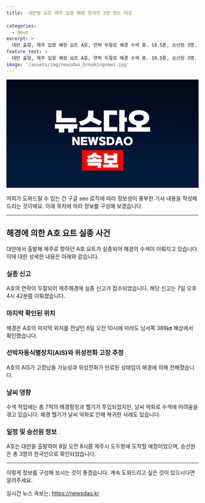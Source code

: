 ```yaml
---
title:  대만발 요트 제주 입항 예정 한국인 3명 장소 미상

categories:
  - News
excerpt: >
  대만 출항, 제주 입항 예정 요트 A호, 연락 두절로 해경 수색 중. 19.5톤, 승선원 3명. 7일 오후 4시 42분쯤 연락 두절 신고. A호 마지막 위치는 6일 남서쪽 389㎞ 해상. AIS 고장 및 위성전화 기간 만료로 추정. 7척 해경함정 및 헬기로 수색 중. 날씨 악화로 어려움 겪고 있으며 3명의 한국인 승선.
feature_text: >
  대만 출항, 제주 입항 예정 요트 A호, 연락 두절로 해경 수색 중. 19.5톤, 승선원 3명. 7일 오후 4시 42분쯤 연락 두절 신고. A호 마지막 위치는 6일 남서쪽 389㎞ 해상. AIS 고장 및 위성전화 기간 만료로 추정. 7척 해경함정 및 헬기로 수색 중. 날씨 악화로 어려움 겪고 있으며 3명의 한국인 승선.
image: '/assets/img/newsdao_breakingnews.jpg'
---
```


<p><img src="/assets/img/newsdao_breakingnews.jpg" alt="pcversion 속보" /></p>

<p>저희가 도와드릴 수 있는 건 구글 seo 로직에 따라 정보성이 풍부한 기사 내용을 작성해 드리는 것이에요. 아래 목차에 따라 정보를 구성해 보겠습니다.</p>

<hr />

<h2 data-ke-size="size26">해경에 의한 A호 요트 실종 사건</h2>

<p data-ke-size="size16">대만에서 출발해 제주로 향하던 A호 요트가 실종되어 해경의 수색이 이뤄지고 있습니다. 이에 대한 상세한 내용은 아래와 같습니다.</p>

<h3>실종 신고</h3>

<p data-ke-size="size16">A호의 연락이 두절되어 제주해경에 실종 신고가 접수되었습니다. 해당 신고는 7일 오후 4시 42분쯤 이뤄졌습니다.</p>

<h3>마지막 확인된 위치</h3>

<p data-ke-size="size16">해경은 A호의 마지막 위치를 전날인 6일 오전 10시에 마라도 남서쪽 389㎞ 해상에서 확인했습니다. </p>

<h3>선박자동식별장치(AIS)와 위성전화 고장 추정</h3>

<p data-ke-size="size16">A호의 AIS가 고장났을 가능성과 위성전화가 만료된 상태임이 해경에 의해 전해졌습니다.</p>

<h3>날씨 영향</h3>

<p data-ke-size="size16">수색 작업에는 총 7척의 해경함정과 헬기가 투입되었지만, 날씨 악화로 수색에 어려움을 겪고 있습니다. 해경 헬기가 날씨 악화로 인해 복귀한 사례도 있습니다.</p>

<h3>일정 및 승선원 정보</h3>

<p data-ke-size="size16">A호는 대만을 출발하여 8일 오전 8시쯤 제주시 도두항에 도착할 예정이었으며, 승선원은 총 3명의 한국인으로 확인되었습니다.</p>

<hr />

<p>이렇게 정보를 구성해 보시는 것이 좋겠습니다. 계속 도와드리고 싶은 것이 있으시다면 알려주세요.</p>
실시간 뉴스 속보는, <a href="https://newsdao.kr" rel="dofollow">https://newsdao.kr</a>


